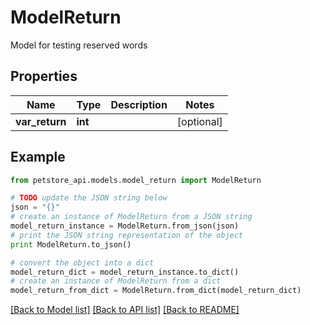 # ModelReturn

Model for testing reserved words

## Properties
Name | Type | Description | Notes
------------ | ------------- | ------------- | -------------
**var_return** | **int** |  | [optional] 

## Example

```python
from petstore_api.models.model_return import ModelReturn

# TODO update the JSON string below
json = "{}"
# create an instance of ModelReturn from a JSON string
model_return_instance = ModelReturn.from_json(json)
# print the JSON string representation of the object
print ModelReturn.to_json()

# convert the object into a dict
model_return_dict = model_return_instance.to_dict()
# create an instance of ModelReturn from a dict
model_return_from_dict = ModelReturn.from_dict(model_return_dict)
```
[[Back to Model list]](../README.md#documentation-for-models) [[Back to API list]](../README.md#documentation-for-api-endpoints) [[Back to README]](../README.md)



